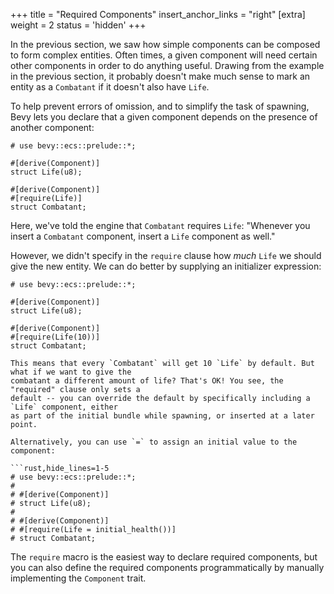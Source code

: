 +++
title = "Required Components"
insert_anchor_links = "right"
[extra]
weight = 2
status = 'hidden'
+++

In the previous section, we saw how simple components can be composed to form complex
entities. Often times, a given component will need certain other components in order to do anything
useful. Drawing from the example in the previous section, it probably doesn't make much sense to
mark an entity as a `Combatant` if it doesn't also have `Life`.

To help prevent errors of omission, and to simplify the task of spawning, Bevy lets you declare
that a given component depends on the presence of another component:

```rust,hide_lines=1-5
# use bevy::ecs::prelude::*;

#[derive(Component)]
struct Life(u8);

#[derive(Component)]
#[require(Life)]
struct Combatant;
```

Here, we've told the engine that `Combatant` requires `Life`: "Whenever you insert a `Combatant`
component, insert a `Life` component as well."

However, we didn't specify in the `require` clause how _much_ `Life` we should give the new entity.
We can do better by supplying an initializer expression:

```rust,hide_lines=1
# use bevy::ecs::prelude::*;

#[derive(Component)]
struct Life(u8);

#[derive(Component)]
#[require(Life(10))]
struct Combatant;

This means that every `Combatant` will get 10 `Life` by default. But what if we want to give the
combatant a different amount of life? That's OK! You see, the "required" clause only sets a
default -- you can override the default by specifically including a `Life` component, either
as part of the initial bundle while spawning, or inserted at a later point.

Alternatively, you can use `=` to assign an initial value to the component:

```rust,hide_lines=1-5
# use bevy::ecs::prelude::*;
#
# #[derive(Component)]
# struct Life(u8);
#
# #[derive(Component)]
# #[require(Life = initial_health())]
# struct Combatant;
```

The `require` macro is the easiest way to declare required components, but you can also define
the required components programmatically by manually implementing the `Component` trait.
